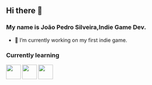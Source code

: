 ## Hi there 👋
### My name is João Pedro Silveira,Indie Game Dev.

- 🔭 I’m currently working on my first indie game.

### Currently learning </p>
<img loading="lazy" src="https://cdn.jsdelivr.net/gh/devicons/devicon@latest/icons/godot/godot-original-wordmark.svg" width="40" height="40"/> <img loading="lazy" src="https://cdn.jsdelivr.net/gh/devicons/devicon@latest/icons/javascript/javascript-original.svg" width="40" height="40"/> <img loading="lazy" src="https://cdn.jsdelivr.net/gh/devicons/devicon@latest/icons/csharp/csharp-original.svg" width="40" height="40"/>
          
          
          

